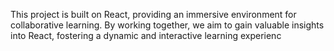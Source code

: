 This project is built on React, providing an immersive environment for collaborative learning. By working together, we aim to gain valuable insights into React, fostering a dynamic and interactive learning experienc
